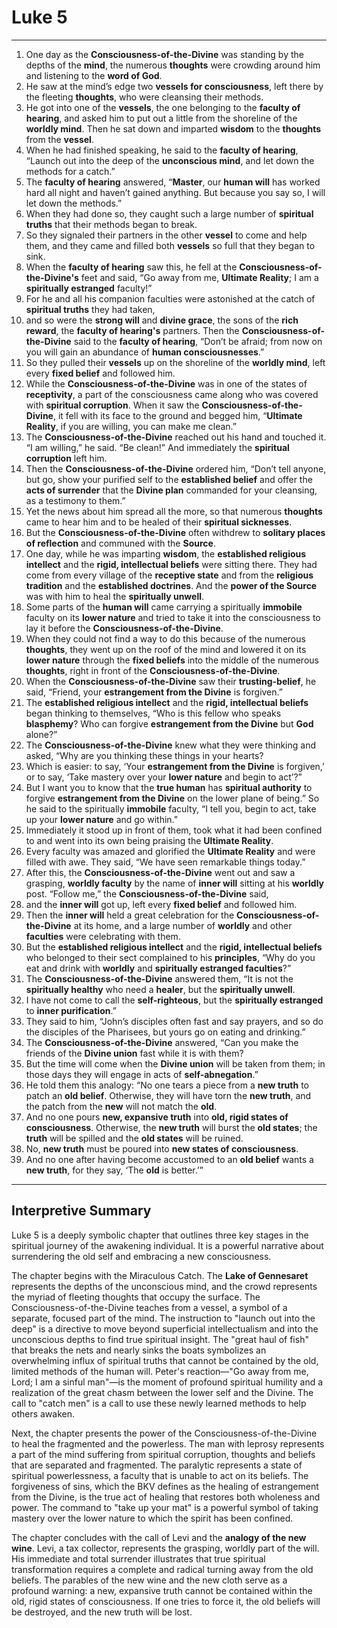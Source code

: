 # Luke 5

---

1. One day as the **Consciousness-of-the-Divine** was standing by the depths of the **mind**, the numerous **thoughts** were crowding around him and listening to the **word of God**.
2. He saw at the mind’s edge two **vessels for consciousness**, left there by the fleeting **thoughts**, who were cleansing their methods.
3. He got into one of the **vessels**, the one belonging to the **faculty of hearing**, and asked him to put out a little from the shoreline of the **worldly mind**. Then he sat down and imparted **wisdom** to the **thoughts** from the **vessel**.
4. When he had finished speaking, he said to the **faculty of hearing**, “Launch out into the deep of the **unconscious mind**, and let down the methods for a catch.”
5. The **faculty of hearing** answered, “**Master**, our **human will** has worked hard all night and haven’t gained anything. But because you say so, I will let down the methods.”
6. When they had done so, they caught such a large number of **spiritual truths** that their methods began to break.
7. So they signaled their partners in the other **vessel** to come and help them, and they came and filled both **vessels** so full that they began to sink.
8. When the **faculty of hearing** saw this, he fell at the **Consciousness-of-the-Divine's** feet and said, “Go away from me, **Ultimate Reality**; I am a **spiritually estranged** faculty!”
9. For he and all his companion faculties were astonished at the catch of **spiritual truths** they had taken,
10. and so were the **strong will** and **divine grace**, the sons of the **rich reward**, the **faculty of hearing's** partners. Then the **Consciousness-of-the-Divine** said to the **faculty of hearing**, “Don’t be afraid; from now on you will gain an abundance of **human consciousnesses**.”
11. So they pulled their **vessels** up on the shoreline of the **worldly mind**, left every **fixed belief** and followed him.
12. While the **Consciousness-of-the-Divine** was in one of the states of **receptivity**, a part of the consciousness came along who was covered with **spiritual corruption**. When it saw the **Consciousness-of-the-Divine**, it fell with its face to the ground and begged him, “**Ultimate Reality**, if you are willing, you can make me clean.”
13. The **Consciousness-of-the-Divine** reached out his hand and touched it. “I am willing,” he said. “Be clean!” And immediately the **spiritual corruption** left him.
14. Then the **Consciousness-of-the-Divine** ordered him, “Don’t tell anyone, but go, show your purified self to the **established belief** and offer the **acts of surrender** that the **Divine plan** commanded for your cleansing, as a testimony to them.”
15. Yet the news about him spread all the more, so that numerous **thoughts** came to hear him and to be healed of their **spiritual sicknesses**.
16. But the **Consciousness-of-the-Divine** often withdrew to **solitary places of reflection** and communed with the **Source**.
17. One day, while he was imparting **wisdom**, the **established religious intellect** and the **rigid, intellectual beliefs** were sitting there. They had come from every village of the **receptive state** and from the **religious tradition** and the **established doctrines**. And the **power of the Source** was with him to heal the **spiritually unwell**.
18. Some parts of the **human will** came carrying a spiritually **immobile** faculty on its **lower nature** and tried to take it into the consciousness to lay it before the **Consciousness-of-the-Divine**.
19. When they could not find a way to do this because of the numerous **thoughts**, they went up on the roof of the mind and lowered it on its **lower nature** through the **fixed beliefs** into the middle of the numerous **thoughts**, right in front of the **Consciousness-of-the-Divine**.
20. When the **Consciousness-of-the-Divine** saw their **trusting-belief**, he said, “Friend, your **estrangement from the Divine** is forgiven.”
21. The **established religious intellect** and the **rigid, intellectual beliefs** began thinking to themselves, “Who is this fellow who speaks **blasphemy**? Who can forgive **estrangement from the Divine** but **God** alone?”
22. The **Consciousness-of-the-Divine** knew what they were thinking and asked, “Why are you thinking these things in your hearts?
23. Which is easier: to say, ‘Your **estrangement from the Divine** is forgiven,’ or to say, ‘Take mastery over your **lower nature** and begin to act’?”
24. But I want you to know that the **true human** has **spiritual authority** to forgive **estrangement from the Divine** on the lower plane of being.” So he said to the spiritually **immobile** faculty, “I tell you, begin to act, take up your **lower nature** and go within.”
25. Immediately it stood up in front of them, took what it had been confined to and went into its own being praising the **Ultimate Reality**.
26. Every faculty was amazed and glorified the **Ultimate Reality** and were filled with awe. They said, “We have seen remarkable things today.”
27. After this, the **Consciousness-of-the-Divine** went out and saw a grasping, **worldly faculty** by the name of **inner will** sitting at his **worldly** post. “Follow me,” the **Consciousness-of-the-Divine** said,
28. and the **inner will** got up, left every **fixed belief** and followed him.
29. Then the **inner will** held a great celebration for the **Consciousness-of-the-Divine** at its home, and a large number of **worldly** and other **faculties** were celebrating with them.
30. But the **established religious intellect** and the **rigid, intellectual beliefs** who belonged to their sect complained to his **principles**, “Why do you eat and drink with **worldly** and **spiritually estranged faculties**?”
31. The **Consciousness-of-the-Divine** answered them, “It is not the **spiritually healthy** who need a **healer**, but the **spiritually unwell**.
32. I have not come to call the **self-righteous**, but the **spiritually estranged** to **inner purification**.”
33. They said to him, “John’s disciples often fast and say prayers, and so do the disciples of the Pharisees, but yours go on eating and drinking.”
34. The **Consciousness-of-the-Divine** answered, “Can you make the friends of the **Divine union** fast while it is with them?
35. But the time will come when the **Divine union** will be taken from them; in those days they will engage in acts of **self-abnegation**.”
36. He told them this analogy: “No one tears a piece from a **new truth** to patch an **old belief**. Otherwise, they will have torn the **new truth**, and the patch from the **new** will not match the **old**.
37. And no one pours **new, expansive truth** into **old, rigid states of consciousness**. Otherwise, the **new truth** will burst the **old states**; the **truth** will be spilled and the **old states** will be ruined.
38. No, **new truth** must be poured into **new states of consciousness**.
39. And no one after having become accustomed to an **old belief** wants a **new truth**, for they say, ‘The **old** is better.’”

---

## **Interpretive Summary**

Luke 5 is a deeply symbolic chapter that outlines three key stages in the spiritual journey of the awakening individual. It is a powerful narrative about surrendering the old self and embracing a new consciousness.

The chapter begins with the Miraculous Catch. The **Lake of Gennesaret** represents the depths of the unconscious mind, and the crowd represents the myriad of fleeting thoughts that occupy the surface. The Consciousness-of-the-Divine teaches from a vessel, a symbol of a separate, focused part of the mind. The instruction to "launch out into the deep" is a directive to move beyond superficial intellectualism and into the unconscious depths to find true spiritual insight. The "great haul of fish" that breaks the nets and nearly sinks the boats symbolizes an overwhelming influx of spiritual truths that cannot be contained by the old, limited methods of the human will. Peter's reaction—"Go away from me, Lord; I am a sinful man"—is the moment of profound spiritual humility and a realization of the great chasm between the lower self and the Divine. The call to "catch men" is a call to use these newly learned methods to help others awaken.

Next, the chapter presents the power of the Consciousness-of-the-Divine to heal the fragmented and the powerless. The man with leprosy represents a part of the mind suffering from spiritual corruption, thoughts and beliefs that are separated and fragmented. The paralytic represents a state of spiritual powerlessness, a faculty that is unable to act on its beliefs. The forgiveness of sins, which the BKV defines as the healing of estrangement from the Divine, is the true act of healing that restores both wholeness and power. The command to "take up your mat" is a powerful symbol of taking mastery over the lower nature to which the spirit has been confined.

The chapter concludes with the call of Levi and the **analogy of the new wine**. Levi, a tax collector, represents the grasping, worldly part of the will. His immediate and total surrender illustrates that true spiritual transformation requires a complete and radical turning away from the old beliefs. The parables of the new wine and the new cloth serve as a profound warning: a new, expansive truth cannot be contained within the old, rigid states of consciousness. If one tries to force it, the old beliefs will be destroyed, and the new truth will be lost.


